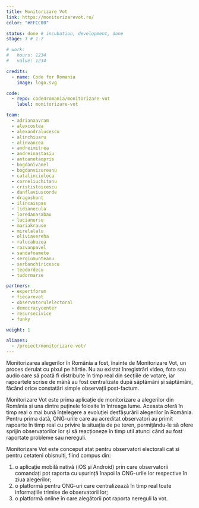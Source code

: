 ```yaml
---
title: Monitorizare Vot
link: https://monitorizarevot.ro/
color: "#FFCC00"

status: done # incubation, development, done
stage: 7 # 1-7

# work:
#   hours: 1234
#   value: 1234

credits:
  - name: Code for Romania
    image: logo.svg

code:
  - repo: code4romania/monitorizare-vot
    label: monitorizare-vot

team:
  - adrianaavram
  - alexcostea
  - alexandralucescu
  - alinchiuaru
  - alinvancea
  - andreimitrea
  - andreinastasiu
  - antoanetaopris
  - bogdanivanel
  - bogdanvizureanu
  - catalincioloca
  - corneliuchitanu
  - crististoicescu
  - danflaviuscorde
  - dragoshont
  - ilincaispas
  - lidianecula
  - loredanasabau
  - lucianursu
  - mariakrause
  - mirelalalu
  - oliviavereha
  - ralucabuzea
  - razvanpavel
  - sandafoamete
  - sergiumunteanu
  - serbanchiricescu
  - teodordecu
  - tudormarze

partners:
  - expertforum
  - fiecarevot
  - observatorulelectoral
  - democracycenter
  - resursecivice
  - funky

weight: 1

aliases:
  - /proiect/monitorizare-vot/
---
```

Monitorizarea alegerilor în România a fost, înainte de Monitorizare Vot, un proces derulat cu pixul pe hârtie. Nu au existat înregistrări video, foto sau audio care să poată fi distribuite în timp real din secțiile de votare, iar rapoartele scrise de mână au fost centralizate după săptămâni și săptămâni, făcând orice constatări simple observații post-factum.

Monitorizare Vot este prima aplicație de monitorizare a alegerilor din România și una dintre puținele folosite în întreaga lume. Aceasta oferă în timp real o mai bună înțelegere a evoluției desfășurării alegerilor în România. Pentru prima dată, ONG-urile care au acreditat observatori au primit rapoarte în timp real cu privire la situația de pe teren, permițându-le să ofere sprijin observatorilor lor și să reacționeze în timp util atunci când au fost raportate probleme sau nereguli.

Monitorizare Vot este conceput atat pentru observatori electorali cat si pentru cetateni obisnuiti, fiind compus din:

1. o aplicație mobilă nativă (iOS și Android) prin care observatorii comandați pot raporta cu ușurință înapoi la ONG-urile lor respective în ziua alegerilor;
2. o platformă pentru ONG-uri care centralizează în timp real toate informațiile trimise de observatorii lor;
3. o platformă online în care alegătorii pot raporta nereguli la vot.
